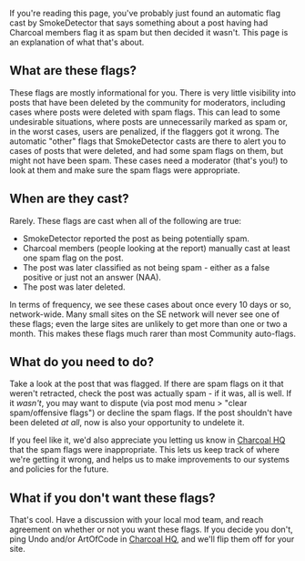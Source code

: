 <!--
	EDITORS PLEASE NOTE:
	This page is intended as a quick "WTF is this?" reference for network moderators who've just come across an automatic
	"other" flag from Smokey about a deleted potential FP. Bear this in mind when editing - the audience here is _not_
	Charcoal members, and a majority of the audience will have little to no familiarity with Charcoal systems or nuances.
-->

If you're reading this page, you've probably just found an automatic flag cast by SmokeDetector that says something about a post having had Charcoal members flag it as spam but then decided it wasn't. This page is an explanation of what that's about.

## What are these flags?
These flags are mostly informational for you. There is very little visibility into posts that have been deleted by the community for moderators, including cases where posts were deleted with spam flags. This can lead to some undesirable situations, where posts are unnecessarily marked as spam or, in the worst cases, users are penalized, if the flaggers got it wrong. The automatic "other" flags that SmokeDetector casts are there to alert you to cases of posts that were deleted, and had some spam flags on them, but might not have been spam. These cases need a moderator (that's you!) to look at them and make sure the spam flags were appropriate.

## When are they cast?
Rarely. These flags are cast when all of the following are true:

 - SmokeDetector reported the post as being potentially spam.  
 - Charcoal members (people looking at the report) manually cast at least one spam flag on the post.  
 - The post was later classified as not being spam - either as a false positive or just not an answer (NAA).  
 - The post was later deleted.

In terms of frequency, we see these cases about once every 10 days or so, network-wide. Many small sites on the SE network will never see one of these flags; even the large sites are unlikely to get more than one or two a month. This makes these flags much rarer than most Community auto-flags.

## What do you need to do?
Take a look at the post that was flagged. If there are spam flags on it that weren't retracted, check the post was actually spam - if it was, all is well. If it _wasn't_, you may want to dispute (via post mod menu > "clear spam/offensive flags") or decline the spam flags. If the post shouldn't have been deleted _at all_, now is also your opportunity to undelete it.

If you feel like it, we'd also appreciate you letting us know in [Charcoal HQ](https://chat.stackexchange.com/rooms/11540) that the spam flags were inappropriate. This lets us keep track of where we're getting it wrong, and helps us to make improvements to our systems and policies for the future.

## What if you don't want these flags?
That's cool. Have a discussion with your local mod team, and reach agreement on whether or not you want these flags. If you decide you don't, ping Undo and/or ArtOfCode in [Charcoal HQ](https://chat.stackexchange.com/rooms/11540), and we'll flip them off for your site.